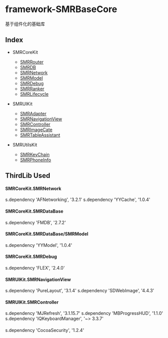 # framework-SMRBaseCore
基于组件化的基础库


## Index
* SMRCoreKit
  * [SMRRouter](wiki-SMRRouter)
  * [SMRDB](wiki-SMRDB)
  * [SMRNetwork](wiki-SMRNetwork)
  * [SMRModel](wiki-SMRModel)
  * [SMRDebug](wiki-SMRDebug)
  * [SMRRanker](wiki-SMRRanker)
  * [SMRLifecycle](wiki-SMRLifecycle)
  

* SMRUIKit
  * [SMRAdapter](wiki-SMRAdapter)
  * [SMRNavigationView](wiki-SMRNavigationView)
  * [SMRController](wiki-SMRController)
  * [SMRImageCate](wiki-SMRImageCate)
  * [SMRTableAssistant](wiki-SMRTableAssistant)
  

* SMRUtilsKit
  * [SMRKeyChain](wiki-SMRKeyChain)
  * [SMRPhoneInfo](wiki-SMRPhoneInfo)

## ThirdLib Used
#### SMRCoreKit.SMRNetwork
s.dependency 'AFNetworking', '3.2.1'
s.dependency 'YYCache', '1.0.4'
#### SMRCoreKit.SMRDataBase
s.dependency 'FMDB', '2.7.2'
#### SMRCoreKit.SMRDataBase/SMRModel
s.dependency 'YYModel', '1.0.4'
#### SMRCoreKit.SMRDebug
s.dependency 'FLEX', '2.4.0'
#### SMRUIKit.SMRNavigationView
s.dependency 'PureLayout', '3.1.4'
s.dependency 'SDWebImage', '4.4.3'
#### SMRUIKit.SMRController
s.dependency 'MJRefresh', '3.1.15.7'
s.dependency 'MBProgressHUD', '1.1.0'
s.dependency 'IQKeyboardManager', '~> 3.3.7'
####
s.dependency 'CocoaSecurity', '1.2.4'
